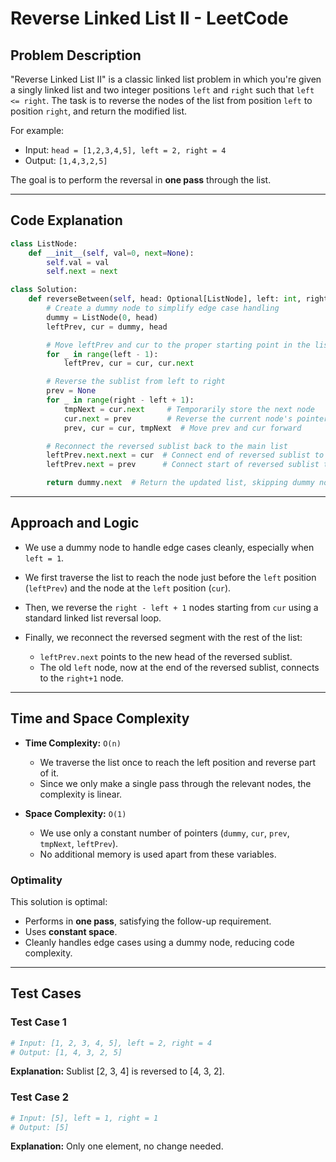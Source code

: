 # Reverse Linked List II - LeetCode

## Problem Description

"Reverse Linked List II" is a classic linked list problem in which you're given a singly linked list and two integer positions `left` and `right` such that `left <= right`. The task is to reverse the nodes of the list from position `left` to position `right`, and return the modified list.

For example:

* Input: `head = [1,2,3,4,5], left = 2, right = 4`
* Output: `[1,4,3,2,5]`

The goal is to perform the reversal in **one pass** through the list.

---

## Code Explanation

```python
class ListNode:
    def __init__(self, val=0, next=None):
        self.val = val
        self.next = next

class Solution:
    def reverseBetween(self, head: Optional[ListNode], left: int, right: int) -> Optional[ListNode]:
        # Create a dummy node to simplify edge case handling
        dummy = ListNode(0, head)
        leftPrev, cur = dummy, head

        # Move leftPrev and cur to the proper starting point in the list
        for _ in range(left - 1):
            leftPrev, cur = cur, cur.next

        # Reverse the sublist from left to right
        prev = None
        for _ in range(right - left + 1):
            tmpNext = cur.next     # Temporarily store the next node
            cur.next = prev        # Reverse the current node's pointer
            prev, cur = cur, tmpNext  # Move prev and cur forward

        # Reconnect the reversed sublist back to the main list
        leftPrev.next.next = cur  # Connect end of reversed sublist to the remainder
        leftPrev.next = prev      # Connect start of reversed sublist to the beginning

        return dummy.next  # Return the updated list, skipping dummy node
```

---

## Approach and Logic

* We use a dummy node to handle edge cases cleanly, especially when `left = 1`.
* We first traverse the list to reach the node just before the `left` position (`leftPrev`) and the node at the `left` position (`cur`).
* Then, we reverse the `right - left + 1` nodes starting from `cur` using a standard linked list reversal loop.
* Finally, we reconnect the reversed segment with the rest of the list:

  * `leftPrev.next` points to the new head of the reversed sublist.
  * The old `left` node, now at the end of the reversed sublist, connects to the `right+1` node.

---

## Time and Space Complexity

* **Time Complexity:** `O(n)`

  * We traverse the list once to reach the left position and reverse part of it.
  * Since we only make a single pass through the relevant nodes, the complexity is linear.
* **Space Complexity:** `O(1)`

  * We use only a constant number of pointers (`dummy`, `cur`, `prev`, `tmpNext`, `leftPrev`).
  * No additional memory is used apart from these variables.

### Optimality

This solution is optimal:

* Performs in **one pass**, satisfying the follow-up requirement.
* Uses **constant space**.
* Cleanly handles edge cases using a dummy node, reducing code complexity.

---

## Test Cases

### Test Case 1

```python
# Input: [1, 2, 3, 4, 5], left = 2, right = 4
# Output: [1, 4, 3, 2, 5]
```

**Explanation:** Sublist \[2, 3, 4] is reversed to \[4, 3, 2].

### Test Case 2

```python
# Input: [5], left = 1, right = 1
# Output: [5]
```

**Explanation:** Only one element, no change needed.

